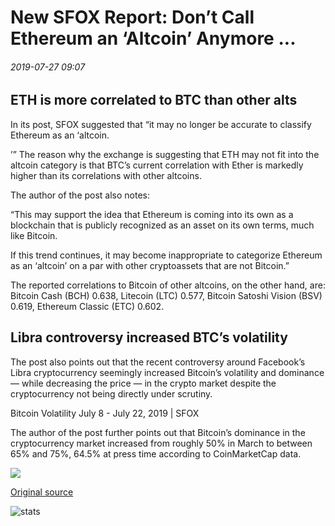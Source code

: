# New SFOX Report: Don’t Call Ethereum an ‘Altcoin’ Anymore ...

###### 2019-07-27 09:07

## ETH is more correlated to BTC than other alts

In its post, SFOX suggested that “it may no longer be accurate to classify Ethereum as an ‘altcoin.

’” The reason why the exchange is suggesting that ETH may not fit into the altcoin category is that BTC’s current correlation with Ether is markedly higher than its correlations with other altcoins.

The author of the post also notes:

“This may support the idea that Ethereum is coming into its own as a blockchain that is publicly recognized as an asset on its own terms, much like Bitcoin.

If this trend continues, it may become inappropriate to categorize Ethereum as an ‘altcoin’ on a par with other cryptoassets that are not Bitcoin.”

The reported correlations to Bitcoin of other altcoins, on the other hand, are: Bitcoin Cash (BCH) 0.638, Litecoin (LTC) 0.577, Bitcoin Satoshi Vision (BSV) 0.619, Ethereum Classic (ETC) 0.602.

## Libra controversy increased BTC’s volatility

The post also points out that the recent controversy around Facebook’s Libra cryptocurrency seemingly increased Bitcoin’s volatility and dominance — while decreasing the price — in the crypto market despite the cryptocurrency not being directly under scrutiny.

Bitcoin Volatility July 8 - July 22, 2019 | SFOX

The author of the post further points out that Bitcoin’s dominance in the cryptocurrency market increased from roughly 50% in March to between 65% and 75%, 64.5% at press time according to CoinMarketCap data.

![](https://s3.cointelegraph.com/storage/uploads/view/3a8a0673428bda124d83668353492a5a.png)

[Original source](https://cointelegraph.com/news/new-sfox-report-dont-call-ethereum-an-altcoin-anymore)

![stats](https://c.statcounter.com/11760860/0/a89fa40b/1/ "stats")